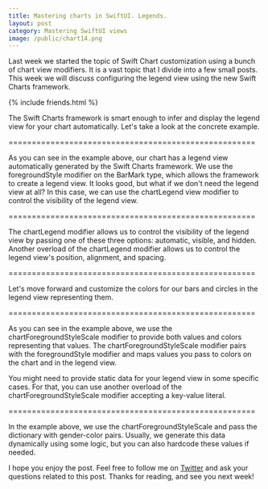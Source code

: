 ```yaml
---
title: Mastering charts in SwiftUI. Legends.
layout: post
category: Mastering SwiftUI views
image: /public/chart14.png
---
```


Last week we started the topic of Swift Chart customization using a bunch of chart view modifiers. It is a vast topic that I divide into a few small posts. This week we will discuss configuring the legend view using the new Swift Charts framework.

{% include friends.html %}

The Swift Charts framework is smart enough to infer and display the legend view for your chart automatically. Let's take a look at the concrete example.

=====================================================

As you can see in the example above, our chart has a legend view automatically generated by the Swift Charts framework. We use the foregroundStyle modifier on the BarMark type, which allows the framework to create a legend view. It looks good, but what if we don't need the legend view at all? In this case, we can use the chartLegend view modifier to control the visibility of the legend view.

=====================================================

The chartLegend modifier allows us to control the visibility of the legend view by passing one of these three options: automatic, visible, and hidden. Another overload of the chartLegend modifier allows us to control the legend view's position, alignment, and spacing.

=====================================================

Let's move forward and customize the colors for our bars and circles in the legend view representing them.

=====================================================

As you can see in the example above, we use the chartForegroundStyleScale modifier to provide both values and colors representing that values. The chartForegroundStyleScale modifier pairs with the foregroundStyle modifier and maps values you pass to colors on the chart and in the legend view.

You might need to provide static data for your legend view in some specific cases. For that, you can use another overload of the chartForegroundStyleScale modifier accepting a key-value literal.

=====================================================

In the example above, we use the chartForegroundStyleScale and pass the dictionary with gender-color pairs. Usually, we generate this data dynamically using some logic, but you can also hardcode these values if needed.

I hope you enjoy the post. Feel free to follow me on [Twitter](https://twitter.com/mecid) and ask your questions related to this post. Thanks for reading, and see you next week!
